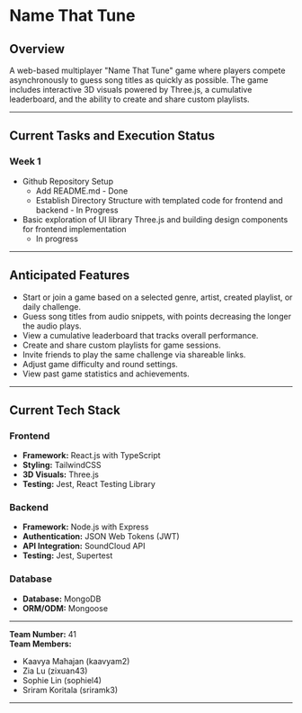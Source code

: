 # Name That Tune

## Overview
A web-based multiplayer "Name That Tune" game where players compete asynchronously to guess song titles as quickly as possible. The game includes interactive 3D visuals powered by Three.js, a cumulative leaderboard, and the ability to create and share custom playlists.

---

## Current Tasks and Execution Status

### Week 1

- Github Repository Setup
    - Add README.md - Done 
    - Establish Directory Structure with templated code for frontend and backend - In Progress
- Basic exploration of UI library Three.js and building design components for frontend implementation
    - In progress

---

## Anticipated Features
- Start or join a game based on a selected genre, artist, created playlist, or daily challenge.
- Guess song titles from audio snippets, with points decreasing the longer the audio plays.
- View a cumulative leaderboard that tracks overall performance.
- Create and share custom playlists for game sessions.
- Invite friends to play the same challenge via shareable links.
- Adjust game difficulty and round settings.
- View past game statistics and achievements.

---

## Current Tech Stack
### **Frontend**
- **Framework:** React.js with TypeScript
- **Styling:** TailwindCSS
- **3D Visuals:** Three.js
- **Testing:** Jest, React Testing Library

### **Backend**
- **Framework:** Node.js with Express
- **Authentication:** JSON Web Tokens (JWT)
- **API Integration:** SoundCloud API
- **Testing:** Jest, Supertest

### **Database**
- **Database:** MongoDB
- **ORM/ODM:** Mongoose

---

**Team Number:** 41  
**Team Members:**  
- Kaavya Mahajan (kaavyam2)  
- Zia Lu (zixuan43)  
- Sophie Lin (sophiel4)  
- Sriram Koritala (sriramk3)  

---